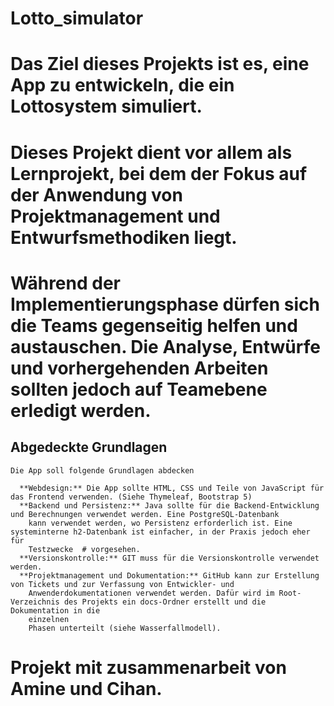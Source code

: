 # Lotto_simulator
# Das Ziel dieses Projekts ist es, eine App zu entwickeln, die ein Lottosystem simuliert. 
# Dieses Projekt dient vor allem als Lernprojekt, bei dem der Fokus auf der Anwendung von Projektmanagement und Entwurfsmethodiken liegt.
# Während der Implementierungsphase dürfen sich die Teams gegenseitig helfen und austauschen. Die Analyse, Entwürfe und vorhergehenden Arbeiten sollten jedoch auf Teamebene erledigt werden.
## Abgedeckte Grundlagen
    Die App soll folgende Grundlagen abdecken
  
      **Webdesign:** Die App sollte HTML, CSS und Teile von JavaScript für das Frontend verwenden. (Siehe Thymeleaf, Bootstrap 5)
      **Backend und Persistenz:** Java sollte für die Backend-Entwicklung und Berechnungen verwendet werden. Eine PostgreSQL-Datenbank 
        kann verwendet werden, wo Persistenz erforderlich ist. Eine systeminterne h2-Datenbank ist einfacher, in der Praxis jedoch eher für       
        Testzwecke  # vorgesehen.
      **Versionskontrolle:** GIT muss für die Versionskontrolle verwendet werden.
      **Projektmanagement und Dokumentation:** GitHub kann zur Erstellung von Tickets und zur Verfassung von Entwickler- und 
        Anwenderdokumentationen verwendet werden. Dafür wird im Root-Verzeichnis des Projekts ein docs-Ordner erstellt und die Dokumentation in die         
        einzelnen 
        Phasen unterteilt (siehe Wasserfallmodell).
# Projekt mit zusammenarbeit von Amine und Cihan.
